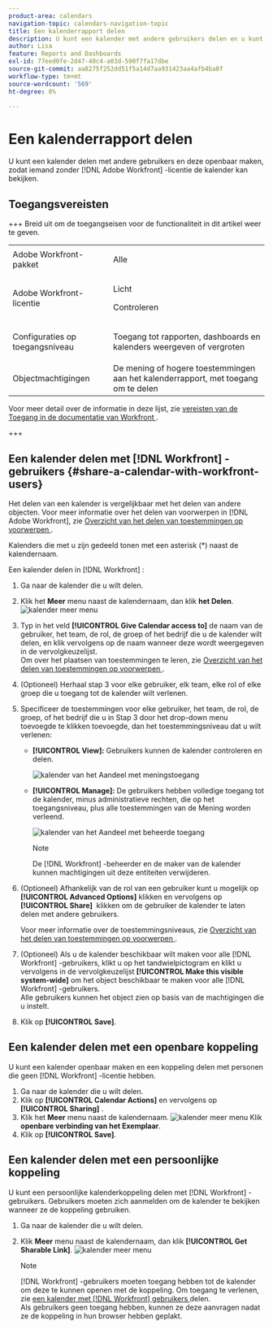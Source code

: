 ```yaml
---
product-area: calendars
navigation-topic: calendars-navigation-topic
title: Een kalenderrapport delen
description: U kunt een kalender met andere gebruikers delen en u kunt het openbaar ter beschikking stellen, toestaand iemand zonder een  [!DNL Adobe Workfront]  vergunning om het te bekijken.
author: Lisa
feature: Reports and Dashboards
exl-id: 77eed0fe-2d47-40c4-a03d-590f7fa17dbe
source-git-commit: aa8275f252dd51f5a14d7aa931423aa4afb4ba8f
workflow-type: tm+mt
source-wordcount: '569'
ht-degree: 0%

---
```


# Een kalenderrapport delen


U kunt een kalender delen met andere gebruikers en deze openbaar maken, zodat iemand zonder [!DNL Adobe Workfront] -licentie de kalender kan bekijken.

## Toegangsvereisten

+++ Breid uit om de toegangseisen voor de functionaliteit in dit artikel weer te geven.

<table style="table-layout:auto"> 
 <col> 
 </col> 
 <col> 
 </col> 
 <tbody> 
  <tr> 
   <td role="rowheader">Adobe Workfront-pakket</td> 
   <td> <p>Alle</p> </td> 
  </tr> 
  <tr> 
   <td role="rowheader">Adobe Workfront-licentie</td> 
   <td><p>Licht</p>
       <p>Controleren</p></td> 
  </tr> 
  <tr> 
   <td role="rowheader">Configuraties op toegangsniveau</td> 
   <td> <p> Toegang tot rapporten, dashboards en kalenders weergeven of vergroten</p></td> 
  </tr> 
  <tr> 
   <td role="rowheader">Objectmachtigingen</td> 
   <td>De mening of hogere toestemmingen aan het kalenderrapport, met toegang om te delen</td> 
  </tr> 
 </tbody> 
</table>

Voor meer detail over de informatie in deze lijst, zie [ vereisten van de Toegang in de documentatie van Workfront ](/help/quicksilver/administration-and-setup/add-users/access-levels-and-object-permissions/access-level-requirements-in-documentation.md).

+++

## Een kalender delen met [!DNL Workfront] -gebruikers {#share-a-calendar-with-workfront-users}

Het delen van een kalender is vergelijkbaar met het delen van andere objecten. Voor meer informatie over het delen van voorwerpen in [!DNL Adobe Workfront], zie [ Overzicht van het delen van toestemmingen op voorwerpen ](../../../workfront-basics/grant-and-request-access-to-objects/sharing-permissions-on-objects-overview.md).

Kalenders die met u zijn gedeeld tonen met een asterisk (&#42;) naast de kalendernaam.

Een kalender delen in [!DNL Workfront] :

1. Ga naar de kalender die u wilt delen.
1. Klik het **Meer** menu naast de kalendernaam, dan klik **het Delen**.
   ![ kalender meer menu ](assets/more-menu-calendar.png)
1. Typ in het veld **[!UICONTROL Give Calendar access to]** de naam van de gebruiker, het team, de rol, de groep of het bedrijf die u de kalender wilt delen, en klik vervolgens op de naam wanneer deze wordt weergegeven in de vervolgkeuzelijst.\
   Om over het plaatsen van toestemmingen te leren, zie [ Overzicht van het delen van toestemmingen op voorwerpen ](../../../workfront-basics/grant-and-request-access-to-objects/sharing-permissions-on-objects-overview.md).

1. (Optioneel) Herhaal stap 3 voor elke gebruiker, elk team, elke rol of elke groep die u toegang tot de kalender wilt verlenen.
1. Specificeer de toestemmingen voor elke gebruiker, het team, de rol, de groep, of het bedrijf die u in Stap 3 door het drop-down menu toevoegde te klikken toevoegde, dan het toestemmingsniveau dat u wilt verlenen:

   * **[!UICONTROL View]:** Gebruikers kunnen de kalender controleren en delen.

     ![ kalender van het Aandeel met meningstoegang ](assets/view-calendar.png)

   * **[!UICONTROL Manage]:** De gebruikers hebben volledige toegang tot de kalender, minus administratieve rechten, die op het toegangsniveau, plus alle toestemmingen van de Mening worden verleend.

     ![ kalender van het Aandeel met beheerde toegang ](assets/manage-calendar.png)

     >[!NOTE]
     >
     >De [!DNL Workfront] -beheerder en de maker van de kalender kunnen machtigingen uit deze entiteiten verwijderen.

1. (Optioneel) Afhankelijk van de rol van een gebruiker kunt u mogelijk op **[!UICONTROL Advanced Options]** klikken en vervolgens op **[!UICONTROL Share]** &#x200B; klikken om de gebruiker de kalender te laten delen met andere gebruikers.

   Voor meer informatie over de toestemmingsniveaus, zie [ Overzicht van het delen van toestemmingen op voorwerpen ](../../../workfront-basics/grant-and-request-access-to-objects/sharing-permissions-on-objects-overview.md).

1. (Optioneel) Als u de kalender beschikbaar wilt maken voor alle [!DNL Workfront] -gebruikers, klikt u op het tandwielpictogram en klikt u vervolgens in de vervolgkeuzelijst **[!UICONTROL Make this visible system-wide]** om het object beschikbaar te maken voor alle [!DNL Workfront] -gebruikers.\
   Alle gebruikers kunnen het object zien op basis van de machtigingen die u instelt.

1. Klik op **[!UICONTROL Save]**.

## Een kalender delen met een openbare koppeling

U kunt een kalender openbaar maken en een koppeling delen met personen die geen [!DNL Workfront] -licentie hebben.

1. Ga naar de kalender die u wilt delen.
1. Klik op **[!UICONTROL Calendar Actions]** en vervolgens op **[!UICONTROL Sharing]** .
1. Klik het **Meer** menu naast de kalendernaam.
   ![ kalender meer menu ](assets/more-menu-calendar.png)
Klik **openbare verbinding van het Exemplaar**.
1. Klik op **[!UICONTROL Save]**.

## Een kalender delen met een persoonlijke koppeling

U kunt een persoonlijke kalenderkoppeling delen met [!DNL Workfront] -gebruikers. Gebruikers moeten zich aanmelden om de kalender te bekijken wanneer ze de koppeling gebruiken.

1. Ga naar de kalender die u wilt delen.
1. Klik **Meer** menu naast de kalendernaam, dan klik **[!UICONTROL Get Sharable Link]**.
   ![ kalender meer menu ](assets/more-menu-calendar.png)

   >[!NOTE]
   >
   >[!DNL Workfront] -gebruikers moeten toegang hebben tot de kalender om deze te kunnen openen met de koppeling. Om toegang te verlenen, zie [ een kalender met  [!DNL Workfront]  gebruikers ](#share-a-calendar-with-workfront-users) delen.\
   >Als gebruikers geen toegang hebben, kunnen ze deze aanvragen nadat ze de koppeling in hun browser hebben geplakt.
